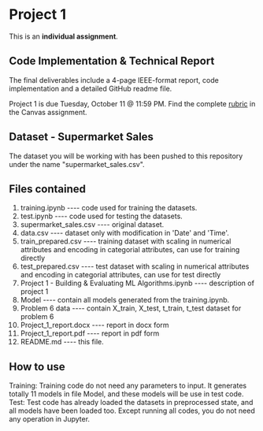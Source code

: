# Project 1

This is an **individual assignment**.

## Code Implementation & Technical Report

The final deliverables include a 4-page IEEE-format report, code implementation and a detailed GitHub readme file.

Project 1 is due Tuesday, October 11 @ 11:59 PM. Find the complete [rubric](https://ufl.instructure.com/courses/459156/assignments/5393751) in the Canvas assignment.

## Dataset - Supermarket Sales

The dataset you will be working with has been pushed to this repository under the name "supermarket_sales.csv".

## Files contained

1. training.ipynb ---- code used for training the datasets.
2. test.ipynb ---- code used for testing the datasets.
3. supermarket_sales.csv ---- original dataset.
4. data.csv ---- dataset only with modification in 'Date' and 'Time'.
5. train_prepared.csv ---- training dataset with scaling in numerical attributes and encoding in categorial attributes, can use for training directly
6. test_prepared.csv ---- test dataset with scaling in numerical attributes and encoding in categorial attributes, can use for test directly
7. Project 1 - Building & Evaluating ML Algorithms.ipynb ---- description of project 1
8. Model ---- contain all models generated from the training.ipynb.
9. Problem 6 data ---- contain X_train, X_test, t_train, t_test dataset for problem 6
10. Project_1_report.docx ---- report in docx form
11. Project_1_report.pdf ---- report in pdf form
12. README.md ---- this file.

## How to use 

Training: Training code do not need any parameters to input. It generates totally 11 models in file Model, and these models will be use in test code.    
Test: Test code has already loaded the datasets in preprocessed state, and all models have been loaded too. Except running all codes, you do not need any operation in Jupyter.